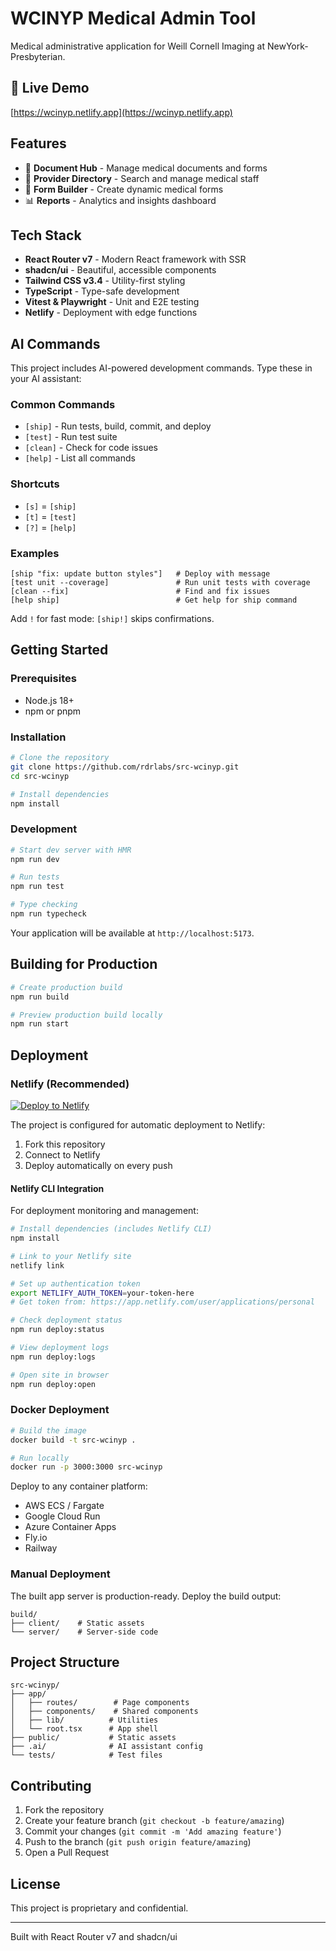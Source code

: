 # WCINYP Medical Admin Tool

Medical administrative application for Weill Cornell Imaging at NewYork-Presbyterian.

## 🚀 Live Demo

[https://wcinyp.netlify.app](https://wcinyp.netlify.app)

## Features

- 📄 **Document Hub** - Manage medical documents and forms
- 👥 **Provider Directory** - Search and manage medical staff
- 📝 **Form Builder** - Create dynamic medical forms  
- 📊 **Reports** - Analytics and insights dashboard

## Tech Stack

- **React Router v7** - Modern React framework with SSR
- **shadcn/ui** - Beautiful, accessible components
- **Tailwind CSS v3.4** - Utility-first styling
- **TypeScript** - Type-safe development
- **Vitest & Playwright** - Unit and E2E testing
- **Netlify** - Deployment with edge functions

## AI Commands

This project includes AI-powered development commands. Type these in your AI assistant:

### Common Commands

- `[ship]` - Run tests, build, commit, and deploy
- `[test]` - Run test suite
- `[clean]` - Check for code issues
- `[help]` - List all commands

### Shortcuts

- `[s]` = `[ship]`
- `[t]` = `[test]` 
- `[?]` = `[help]`

### Examples

```
[ship "fix: update button styles"]   # Deploy with message
[test unit --coverage]               # Run unit tests with coverage
[clean --fix]                        # Find and fix issues
[help ship]                          # Get help for ship command
```

Add `!` for fast mode: `[ship!]` skips confirmations.

## Getting Started

### Prerequisites

- Node.js 18+ 
- npm or pnpm

### Installation

```bash
# Clone the repository
git clone https://github.com/rdrlabs/src-wcinyp.git
cd src-wcinyp

# Install dependencies
npm install
```

### Development

```bash
# Start dev server with HMR
npm run dev

# Run tests
npm run test

# Type checking
npm run typecheck
```

Your application will be available at `http://localhost:5173`.

## Building for Production

```bash
# Create production build
npm run build

# Preview production build locally
npm run start
```

## Deployment

### Netlify (Recommended)

[![Deploy to Netlify](https://www.netlify.com/img/deploy/button.svg)](https://app.netlify.com/start/deploy?repository=https://github.com/rdrlabs/src-wcinyp)

The project is configured for automatic deployment to Netlify:

1. Fork this repository
2. Connect to Netlify
3. Deploy automatically on every push

#### Netlify CLI Integration

For deployment monitoring and management:

```bash
# Install dependencies (includes Netlify CLI)
npm install

# Link to your Netlify site
netlify link

# Set up authentication token
export NETLIFY_AUTH_TOKEN=your-token-here
# Get token from: https://app.netlify.com/user/applications/personal

# Check deployment status
npm run deploy:status

# View deployment logs
npm run deploy:logs

# Open site in browser
npm run deploy:open
```

### Docker Deployment

```bash
# Build the image
docker build -t src-wcinyp .

# Run locally
docker run -p 3000:3000 src-wcinyp
```

Deploy to any container platform:
- AWS ECS / Fargate
- Google Cloud Run
- Azure Container Apps
- Fly.io
- Railway

### Manual Deployment

The built app server is production-ready. Deploy the build output:

```
build/
├── client/    # Static assets
└── server/    # Server-side code
```

## Project Structure

```
src-wcinyp/
├── app/
│   ├── routes/        # Page components
│   ├── components/    # Shared components
│   ├── lib/          # Utilities
│   └── root.tsx      # App shell
├── public/           # Static assets
├── .ai/              # AI assistant config
└── tests/            # Test files
```

## Contributing

1. Fork the repository
2. Create your feature branch (`git checkout -b feature/amazing`)
3. Commit your changes (`git commit -m 'Add amazing feature'`)
4. Push to the branch (`git push origin feature/amazing`)
5. Open a Pull Request

## License

This project is proprietary and confidential.

---

Built with React Router v7 and shadcn/ui
